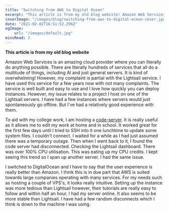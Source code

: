 ```yaml
---
title: "Switching from AWS to Digital Ocean"
excerpt: "This article is from my old blog website! Amazon Web Services is an amazing cloud provider where you can literally do anything possible.There are literally hundreds of services that all do a multitude of things, including AI and just general servers"
coverImage: "/images/blog/switching-from-aws-to-digital-ocean-cover.jpg"
date: "2021-02-02T16:51:52.296Z"
ogImage:
    url: "/images/default.jpg"
minsRead: 2
---
```


**This article is from my old blog website**

Amazon Web Services is an amazing cloud provider where you can literally do anything possible. There are literally hundreds of services that all do a multitude of things, including AI and just general servers. It is kind of overwhelming! However, my complaint is partial with the Lightsail service. I have used this service for a few years now with not many complaints. The service is well built and easy to use and I love how quickly you can deploy instances. However, my issue relates to a project I host on one of the Lightsail servers. I have had a few instances where servers would just spontaneously go offline. But I've had a relatively good experience with them.

To aid with my college work, I am hosting a [code-server](https://github.com/coder/code-server). It is really useful as it allows me to edit my work at home and in school. It worked great for the first few days until I tried to SSH into it one lunchtime to update some system files. I couldn't connect. I waited for a while as I had just assumed there was a temporary outage. Then when I went back to it, I found the code server had disconnected. Checking the Lightsail dashboard. There was over 100% CPU utilisation. This was eating up my CPU credits. I kept seeing this trend so I span up another server. I had the same issue.

I switched to DigitalOcean and I have to say that the user experience is really better than Amazon. I think this is in due part that AWS is suited towards large companies operating with many services. For my needs such as hosting a couple of VPS's, it looks really intuitive. Setting up the instance was more tedious than Lightsail however, their tutorials are really easy to follow and within half an hour, I had my server online. It also seems to be more stable than Lightsail. I have had a few random disconnects which I think is down to the machine I was using.
